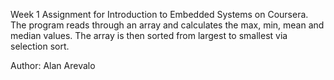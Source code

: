 Week 1 Assignment for Introduction to Embedded Systems on Coursera. The program reads through an array and calculates the max, min, mean and median values. The array is then sorted from largest to smallest via selection sort.

Author: Alan Arevalo
